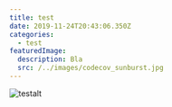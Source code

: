 ```yaml
---
title: test
date: 2019-11-24T20:43:06.350Z
categories:
  - test
featuredImage:
  description: Bla
  src: /../images/codecov_sunburst.jpg
---
```

![testalt](/../images/usbotgcardreader.jpg "testtitle")
